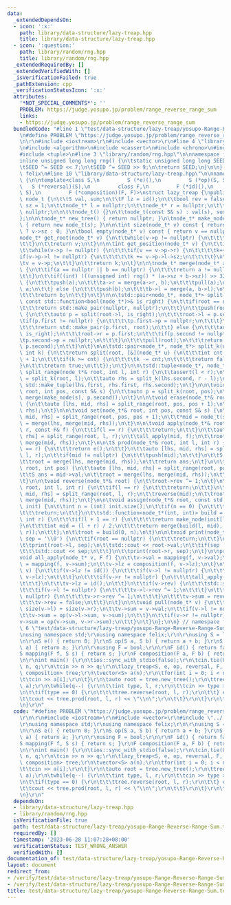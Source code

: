 ```yaml
---
data:
  _extendedDependsOn:
  - icon: ':x:'
    path: library/data-structure/lazy-treap.hpp
    title: library/data-structure/lazy-treap.hpp
  - icon: ':question:'
    path: library/random/rng.hpp
    title: library/random/rng.hpp
  _extendedRequiredBy: []
  _extendedVerifiedWith: []
  _isVerificationFailed: true
  _pathExtension: cpp
  _verificationStatusIcon: ':x:'
  attributes:
    '*NOT_SPECIAL_COMMENTS*': ''
    PROBLEM: https://judge.yosupo.jp/problem/range_reverse_range_sum
    links:
    - https://judge.yosupo.jp/problem/range_reverse_range_sum
  bundledCode: "#line 1 \"test/data-structure/lazy-treap/yosupo-Range-Reverse-Range-Sum.test.cpp\"\
    \n#define PROBLEM \"https://judge.yosupo.jp/problem/range_reverse_range_sum\"\r\
    \n\r\n#include <iostream>\r\n#include <vector>\r\n#line 4 \"library/data-structure/lazy-treap.hpp\"\
    \n#include <algorithm>\n#include <cassert>\n#include <chrono>\n#include <functional>\n\
    #include <tuple>\n#line 3 \"library/random/rng.hpp\"\n\nnamespace felix {\n\n\
    inline unsigned long long rng() {\n\tstatic unsigned long long SEED = std::chrono::steady_clock::now().time_since_epoch().count();\n\
    \tSEED ^= SEED << 7;\n\tSEED ^= SEED >> 9;\n\treturn SEED;\n}\n\n} // namespace\
    \ felix\n#line 10 \"library/data-structure/lazy-treap.hpp\"\n\nnamespace felix\
    \ {\n\ntemplate<class S,\n         S (*e)(),\n         S (*op)(S, S),\n      \
    \   S (*reversal)(S),\n         class F,\n         F (*id)(),\n         S (*mapping)(F,\
    \ S),\n         F (*composition)(F, F)>\nstruct lazy_treap {\npublic:\n\tstruct\
    \ node_t {\n\t\tS val, sum;\n\t\tF lz = id();\n\t\tbool rev = false;\n\t\tint\
    \ sz = 1;\n\t\tnode_t* l = nullptr;\n\t\tnode_t* r = nullptr;\n\t\tnode_t* p =\
    \ nullptr;\n\n\t\tnode_t() {}\n\t\tnode_t(const S& s) : val(s), sum(s) {}\n\t\
    };\n\n\tnode_t* new_tree() { return nullptr; }\n\tnode_t* make_node(const S& s)\
    \ { return new node_t(s); }\n\n\tint size(node_t* v) const { return v != nullptr\
    \ ? v->sz : 0; }\n\tbool empty(node_t* v) const { return v == nullptr; }\n\n\t\
    node_t* get_root(node_t* v) {\n\t\twhile(v->p != nullptr) {\n\t\t\tv = v->p;\n\
    \t\t}\n\t\treturn v;\n\t}\n\n\tint get_position(node_t* v) {\n\t\tint k = size(v->l);\n\
    \t\twhile(v->p != nullptr) {\n\t\t\tif(v == v->p->r) {\n\t\t\t\tk++;\n\t\t\t\t\
    if(v->p->l != nullptr) {\n\t\t\t\t\tk += v->p->l->sz;\n\t\t\t\t}\n\t\t\t}\n\t\t\
    \tv = v->p;\n\t\t}\n\t\treturn k;\n\t}\n\n\tnode_t* merge(node_t* a, node_t* b)\
    \ {\n\t\tif(a == nullptr || b == nullptr) {\n\t\t\treturn a != nullptr ? a : b;\n\
    \t\t}\n\t\tif((int) (((unsigned int) rng() * (a->sz + b->sz)) >> 32) < a->sz)\
    \ {\n\t\t\tpush(a);\n\t\t\ta->r = merge(a->r, b);\n\t\t\tpull(a);\n\t\t\treturn\
    \ a;\n\t\t} else {\n\t\t\tpush(b);\n\t\t\tb->l = merge(a, b->l);\n\t\t\tpull(b);\n\
    \t\t\treturn b;\n\t\t}\n\t}\n\n\tstd::pair<node_t*, node_t*> split(node_t*& root,\
    \ const std::function<bool(node_t*)>& is_right) {\n\t\tif(root == nullptr) {\n\
    \t\t\treturn std::make_pair(nullptr, nullptr);\n\t\t}\n\t\tpush(root);\n\t\tif(is_right(root))\
    \ {\n\t\t\tauto p = split(root->l, is_right);\n\t\t\troot->l = p.second;\n\t\t\
    \tif(p.first != nullptr) {\n\t\t\t\tp.first->p = nullptr;\n\t\t\t}\n\t\t\tpull(root);\n\
    \t\t\treturn std::make_pair(p.first, root);\n\t\t} else {\n\t\t\tauto p = split(root->r,\
    \ is_right);\n\t\t\troot->r = p.first;\n\t\t\tif(p.second != nullptr) {\n\t\t\t\
    \tp.second->p = nullptr;\n\t\t\t}\n\t\t\tpull(root);\n\t\t\treturn std::make_pair(root,\
    \ p.second);\n\t\t}\n\t}\n\n\tstd::pair<node_t*, node_t*> split_k(node_t*& root,\
    \ int k) {\n\t\treturn split(root, [&](node_t* u) {\n\t\t\tint cnt = size(u->l)\
    \ + 1;\n\t\t\tif(k >= cnt) {\n\t\t\t\tk -= cnt;\n\t\t\t\treturn false;\n\t\t\t\
    }\n\t\t\treturn true;\n\t\t});\n\t}\n\n\tstd::tuple<node_t*, node_t*, node_t*>\
    \ split_range(node_t*& root, int l, int r) {\n\t\tassert(l < r);\n\t\tauto lhs\
    \ = split_k(root, l);\n\t\tauto rhs = split_k(lhs.second, r - l);\n\t\treturn\
    \ std::make_tuple(lhs.first, rhs.first, rhs.second);\n\t}\n\n\tvoid insert(node_t*&\
    \ root, int pos, const S& s) {\n\t\tauto p = split_k(root, pos);\n\t\troot = merge(p.first,\
    \ merge(make_node(s), p.second));\n\t}\n\n\tvoid erase(node_t*& root, int pos)\
    \ {\n\t\tauto [lhs, mid, rhs] = split_range(root, pos, pos + 1);\n\t\troot = merge(lhs,\
    \ rhs);\n\t}\n\n\tvoid set(node_t*& root, int pos, const S& s) {\n\t\tauto [lhs,\
    \ mid, rhs] = split_range(root, pos, pos + 1);\n\t\t*mid = node_t(s);\n\t\troot\
    \ = merge(lhs, merge(mid, rhs));\n\t}\n\n\tvoid apply(node_t*& root, int l, int\
    \ r, const F& f) {\n\t\tif(l == r) {\n\t\t\treturn;\n\t\t}\n\t\tauto [lhs, mid,\
    \ rhs] = split_range(root, l, r);\n\t\tall_apply(mid, f);\n\t\troot = merge(lhs,\
    \ merge(mid, rhs));\n\t}\n\n\tS prod(node_t*& root, int l, int r) {\n\t\tif(l\
    \ == r) {\n\t\t\treturn e();\n\t\t}\n\t\tauto [lhs, mid, rhs] = split_range(root,\
    \ l, r);\n\t\tif(mid != nullptr) {\n\t\t\tpush(mid);\n\t\t}\n\t\tS ans = mid->sum;\n\
    \t\troot = merge(lhs, merge(mid, rhs));\n\t\treturn ans;\n\t}\n\n\tS get(node_t*&\
    \ root, int pos) {\n\t\tauto [lhs, mid, rhs] = split_range(root, pos, pos + 1);\n\
    \t\tS ans = mid->val;\n\t\troot = merge(lhs, merge(mid, rhs));\n\t\treturn ans;\n\
    \t}\n\n\tvoid reverse(node_t*& root) {\n\t\troot->rev ^= 1;\n\t}\n\n\tvoid reverse(node_t*&\
    \ root, int l, int r) {\n\t\tif(l == r) {\n\t\t\treturn;\n\t\t}\n\t\tauto [lhs,\
    \ mid, rhs] = split_range(root, l, r);\n\t\treverse(mid);\n\t\troot = merge(lhs,\
    \ merge(mid, rhs));\n\t}\n\n\tvoid assign(node_t*& root, const std::vector<S>&\
    \ init) {\n\t\tint n = (int) init.size();\n\t\tif(n == 0) {\n\t\t\troot = new_tree();\n\
    \t\t\treturn;\n\t\t}\n\t\tstd::function<node_t*(int, int)> build = [&](int l,\
    \ int r) {\n\t\t\tif(l + 1 == r) {\n\t\t\t\treturn make_node(init[l]);\n\t\t\t\
    }\n\t\t\tint mid = (l + r) / 2;\n\t\t\treturn merge(build(l, mid), build(mid,\
    \ r));\n\t\t};\n\t\troot = build(0, n);\n\t}\n\n\tvoid print(node_t* root, char\
    \ sep = '\\0') {\n\t\tif(root == nullptr) {\n\t\t\treturn;\n\t\t}\n\t\tpush(root);\n\
    \t\tprint(root->l, sep);\n\t\tstd::cout << root->val;\n\t\tif(sep != '\\0') {\n\
    \t\t\tstd::cout << sep;\n\t\t}\n\t\tprint(root->r, sep);\n\t}\n\nprotected:\n\t\
    void all_apply(node_t* v, F f) {\n\t\tv->val = mapping(f, v->val);\n\t\tv->sum\
    \ = mapping(f, v->sum);\n\t\tv->lz = composition(f, v->lz);\n\t}\n\n\tvoid push(node_t*\
    \ v) {\n\t\tif(v->lz != id()) {\n\t\t\tif(v->l != nullptr) {\n\t\t\t\tall_apply(v->l,\
    \ v->lz);\n\t\t\t}\n\t\t\tif(v->r != nullptr) {\n\t\t\t\tall_apply(v->r, v->lz);\n\
    \t\t\t}\n\t\t\tv->lz = id();\n\t\t}\n\t\tif(v->rev) {\n\t\t\tstd::swap(v->l, v->r);\n\
    \t\t\tif(v->l != nullptr) {\n\t\t\t\tv->l->rev ^= 1;\n\t\t\t}\n\t\t\tif(v->r !=\
    \ nullptr) {\n\t\t\t\tv->r->rev ^= 1;\n\t\t\t}\n\t\t\tv->sum = reversal(v->sum);\n\
    \t\t\tv->rev = false;\n\t\t}\n\t}\n\n\tvoid pull(node_t* v) {\n\t\tv->sz = 1 +\
    \ size(v->l) + size(v->r);\n\t\tv->sum = v->val;\n\t\tif(v->l != nullptr) {\n\t\
    \t\tv->sum = op(v->l->sum, v->sum);\n\t\t}\n\t\tif(v->r != nullptr) {\n\t\t\t\
    v->sum = op(v->sum, v->r->sum);\n\t\t}\n\t}\n};\n\n} // namespace felix\n#line\
    \ 6 \"test/data-structure/lazy-treap/yosupo-Range-Reverse-Range-Sum.test.cpp\"\
    \nusing namespace std;\r\nusing namespace felix;\r\n\r\nusing S = long long;\r\
    \n\r\nS e() { return 0; }\r\nS op(S a, S b) { return a + b; }\r\nS reversal(S\
    \ a) { return a; }\r\n\r\nusing F = bool;\r\n\r\nF id() { return false; }\r\n\
    S mapping(F f, S s) { return s; }\r\nF composition(F a, F b) { return false; }\r\
    \n\r\nint main() {\r\n\tios::sync_with_stdio(false);\r\n\tcin.tie(0);\r\n\tint\
    \ n, q;\r\n\tcin >> n >> q;\r\n\tlazy_treap<S, e, op, reversal, F, id, mapping,\
    \ composition> tree;\r\n\tvector<S> a(n);\r\n\tfor(int i = 0; i < n; i++) {\r\n\
    \t\tcin >> a[i];\r\n\t}\r\n\tauto root = tree.new_tree();\r\n\ttree.assign(root,\
    \ a);\r\n\twhile(q--) {\r\n\t\tint type, l, r;\r\n\t\tcin >> type >> l >> r;\r\
    \n\t\tif(type == 0) {\r\n\t\t\ttree.reverse(root, l, r);\r\n\t\t} else {\r\n\t\
    \t\tcout << tree.prod(root, l, r) << \"\\n\";\r\n\t\t}\r\n\t}\r\n\treturn 0;\r\
    \n}\r\n"
  code: "#define PROBLEM \"https://judge.yosupo.jp/problem/range_reverse_range_sum\"\
    \r\n\r\n#include <iostream>\r\n#include <vector>\r\n#include \"../../../library/data-structure/lazy-treap.hpp\"\
    \r\nusing namespace std;\r\nusing namespace felix;\r\n\r\nusing S = long long;\r\
    \n\r\nS e() { return 0; }\r\nS op(S a, S b) { return a + b; }\r\nS reversal(S\
    \ a) { return a; }\r\n\r\nusing F = bool;\r\n\r\nF id() { return false; }\r\n\
    S mapping(F f, S s) { return s; }\r\nF composition(F a, F b) { return false; }\r\
    \n\r\nint main() {\r\n\tios::sync_with_stdio(false);\r\n\tcin.tie(0);\r\n\tint\
    \ n, q;\r\n\tcin >> n >> q;\r\n\tlazy_treap<S, e, op, reversal, F, id, mapping,\
    \ composition> tree;\r\n\tvector<S> a(n);\r\n\tfor(int i = 0; i < n; i++) {\r\n\
    \t\tcin >> a[i];\r\n\t}\r\n\tauto root = tree.new_tree();\r\n\ttree.assign(root,\
    \ a);\r\n\twhile(q--) {\r\n\t\tint type, l, r;\r\n\t\tcin >> type >> l >> r;\r\
    \n\t\tif(type == 0) {\r\n\t\t\ttree.reverse(root, l, r);\r\n\t\t} else {\r\n\t\
    \t\tcout << tree.prod(root, l, r) << \"\\n\";\r\n\t\t}\r\n\t}\r\n\treturn 0;\r\
    \n}\r\n"
  dependsOn:
  - library/data-structure/lazy-treap.hpp
  - library/random/rng.hpp
  isVerificationFile: true
  path: test/data-structure/lazy-treap/yosupo-Range-Reverse-Range-Sum.test.cpp
  requiredBy: []
  timestamp: '2023-06-28 11:07:28+08:00'
  verificationStatus: TEST_WRONG_ANSWER
  verifiedWith: []
documentation_of: test/data-structure/lazy-treap/yosupo-Range-Reverse-Range-Sum.test.cpp
layout: document
redirect_from:
- /verify/test/data-structure/lazy-treap/yosupo-Range-Reverse-Range-Sum.test.cpp
- /verify/test/data-structure/lazy-treap/yosupo-Range-Reverse-Range-Sum.test.cpp.html
title: test/data-structure/lazy-treap/yosupo-Range-Reverse-Range-Sum.test.cpp
---
```

